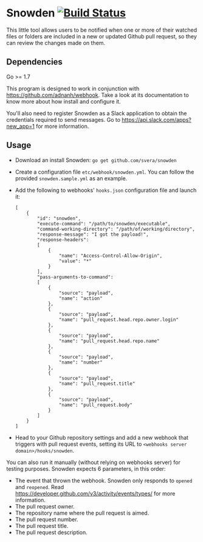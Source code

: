 # Snowden [![Build Status](https://travis-ci.org/svera/snowden.svg?branch=master)](https://travis-ci.org/svera/snowden)
This little tool allows users to be notified when one or more of their watched files or folders are included in a new or updated 
Github pull request, so they can review the changes made on them.

## Dependencies

Go >= 1.7

This program is designed to work in conjunction with https://github.com/adnanh/webhook. Take a look at its documentation to know
more about how install and configure it.

You'll also need to register Snowden as a Slack application to obtain the credentials required to send messages.
Go to https://api.slack.com/apps?new_app=1 for more information.

## Usage

* Download an install Snowden: `go get github.com/svera/snowden`

* Create a configuration file `etc/webhook/snowden.yml`. You can follow the provided `snowden.sample.yml` as an example.

* Add the following to webhooks' `hooks.json` configuration file and launch it:
    ```
    [
        {
            "id": "snowden",
            "execute-command": "/path/to/snowden/executable",
            "command-working-directory": "/path/of/working/directory",
            "response-message": "I got the payload!",
            "response-headers":
            [
                {
                    "name": "Access-Control-Allow-Origin",
                    "value": "*"
                }
            ],
            "pass-arguments-to-command":
            [
                {
                    "source": "payload",
                    "name": "action"
                },
                {
                    "source": "payload",
                    "name": "pull_request.head.repo.owner.login"
                },
                {
                    "source": "payload",
                    "name": "pull_request.head.repo.name"
                },      
                {
                    "source": "payload",
                    "name": "number"
                },
                {
                    "source": "payload",
                    "name": "pull_request.title"
                },
                {
                    "source": "payload",
                    "name": "pull_request.body"
                }            
            ]
        }
    ]
    ```

* Head to your Github repository settings and add a new webhook that triggers with pull request events, setting its URL 
to `<webhooks server domain>/hooks/snowden`.

You can also run it manually (without relying on webhooks server) for testing purposes. Snowden expects 6 parameters, in this order:

* The event that thrown the webhook. Snowden only responds to `opened` and `reopened`.
Read https://developer.github.com/v3/activity/events/types/ for more information.
* The pull request owner.
* The repository name where the pull request is aimed.
* The pull request number.
* The pull request title.
* The pull request description.
